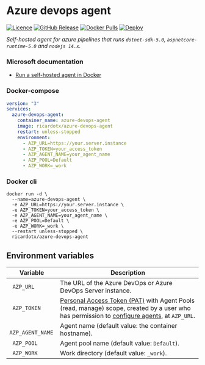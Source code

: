 # Azure devops agent

[![Licence](https://img.shields.io/github/license/ricardotx/azure-devops-agent?label=Licence&logo=github)](https://github.com/ricardotx/azure-devops-agent/blob/main/LICENSE)
[![GitHub Release](https://img.shields.io/github/v/release/ricardotx/azure-devops-agent?logo=github&label=Release)](https://github.com/ricardotx/azure-devops-agent/releases)
[![Docker Pulls](https://img.shields.io/docker/pulls/ricardotx/azure-devops-agent?logo=docker&label=Docker%20pulls)](https://hub.docker.com/r/ricardotx/azure-devops-agent)
[![Deploy](https://github.com/ricardotx/azure-devops-agent/actions/workflows/deploy.yml/badge.svg)](https://github.com/ricardotx/azure-devops-agent/actions/workflows/deploy.yml)

*Self-hosted agent for azure pipelines that runs `dotnet-sdk-5.0`, `aspnetcore-runtime-5.0` and `nodejs 14.x`.*

### Microsoft documentation

* [Run a self-hosted agent in Docker](https://docs.microsoft.com/en-us/azure/devops/pipelines/agents/docker?view=azure-devops#linux)

### Docker-compose

````yaml
version: "3"
services:
  azure-devops-agent:
    container_name: azure-devops-agent
    image: ricardotx/azure-devops-agent
    restart: unless-stopped
    environment:
      - AZP_URL=https://your.server.instance
      - AZP_TOKEN=your_access_token
      - AZP_AGENT_NAME=your_agent_name
      - AZP_POOL=Default
      - AZP_WORK=_work
````

### Docker cli

````
docker run -d \
  --name=azure-devops-agent \
  -e AZP_URL=https://your.server.instance \
  -e AZP_TOKEN=your_access_token \
  -e AZP_AGENT_NAME=your_agent_name \
  -e AZP_POOL=Default \
  -e AZP_WORK=_work \
  --restart unless-stopped \
  ricardotx/azure-devops-agent
````

## Environment  variables

| Variable | Description |
| --- | --- |
| ` AZP_URL` | The URL of the Azure DevOps or Azure DevOps Server instance.  |
| ` AZP_TOKEN` | [Personal Access Token (PAT)](https://docs.microsoft.com/en-us/azure/devops/organizations/accounts/use-personal-access-tokens-to-authenticate?view=azure-devops&tabs=preview-page) with Agent Pools (read, manage) scope, created by a user who has permission to [configure agents](https://docs.microsoft.com/en-us/azure/devops/pipelines/agents/pools-queues?view=azure-devops&tabs=yaml%2Cbrowser#creating-agent-pools), at `AZP_URL`. |
| ` AZP_AGENT_NAME` | Agent name (default value: the container hostname). |
| ` AZP_POOL` | Agent pool name (default value: `Default`). |
| ` AZP_WORK` | Work directory (default value: `_work`). |

